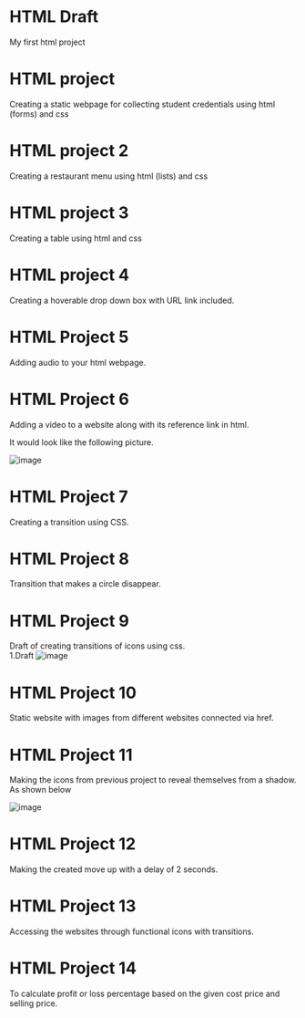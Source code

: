 

# HTML Draft
My first html project 

# HTML project

Creating a static webpage for collecting student credentials  using html (forms)  and css
<br>
# HTML project 2

Creating a restaurant menu using html (lists) and css
<br>
# HTML project 3

Creating a table using html and css
<br>
# HTML project 4

Creating  a hoverable drop down box with URL link included. 
<br>
# HTML Project 5

Adding audio to your html webpage.
<br>
# HTML Project 6

Adding a video to a website along with its reference link in html.

It would look like the following picture.

![image](https://github.com/Geus7/htmldraft/assets/137599918/84150080-67c4-4b32-ba31-624c06764974)
<br>
# HTML Project 7

Creating a transition using CSS.
<br>
# HTML Project 8

Transition that makes a circle disappear.
<br>
# HTML Project 9

Draft of creating transitions of icons using css.
<br>
 1.Draft
![image](https://github.com/Geus7/htmldraft/assets/137599918/767d8041-adf9-4928-baea-e6dd79481c3b)


# HTML Project 10

Static website with images from different websites connected via href.
<br>
# HTML Project 11

Making the icons from previous project to reveal themselves from a shadow.
As shown below

![image](https://github.com/Geus7/htmldraft/assets/137599918/adaaff4f-80a8-4b75-8fc3-d2d61842f925)
<br>
# HTML Project 12

Making the created move up with a delay of 2 seconds.
<br>

# HTML Project 13

Accessing the websites through functional icons with transitions.
<br>
# HTML Project 14

To calculate profit or loss percentage based on the given cost price and selling price.

<br>



